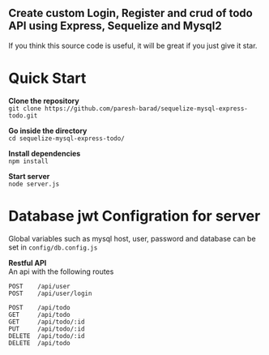 ## Create custom Login, Register and crud of todo API using Express, Sequelize and Mysql2

If you think this source code is useful, it will be great if you just give it star.

# Quick Start

**Clone the repository**<br/>
`git clone https://github.com/paresh-barad/sequelize-mysql-express-todo.git`

**Go inside the directory**<br/>
`cd sequelize-mysql-express-todo/`

**Install dependencies**<br/>
`npm install`

**Start server**<br/>
`node server.js`

# Database jwt Configration for server
Global variables such as mysql host, user, password and database can be set in `config/db.config.js`

**Restful API**<br/>
An api with the following routes
```
POST    /api/user
POST    /api/user/login

POST    /api/todo
GET     /api/todo
GET     /api/todo/:id
PUT     /api/todo/:id
DELETE  /api/todo/:id
DELETE  /api/todo
```

